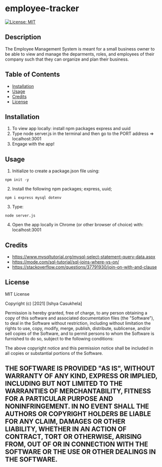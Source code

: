 # employee-tracker

[![License: MIT](https://img.shields.io/badge/License-MIT-yellow.svg)](https://opensource.org/licenses/MIT)

## Description
The Employee Management System is meant for a small business owner to be able to view and manage the deparments, roles, and employees of their company such that they can organize and plan their business.

## Table of Contents
- [Installation](#installation)
- [Usage](#usage)
- [Credits](#credits)
- [License](#license)


## Installation
1. To view app locally: install npm packages express and uuid
2. Type node server.js in the terminal and then go to the PORT address => localhost:3001
3. Engage with the app!

## Usage
1. Initialize to create a package.json file using:
```
npm init -y
```
2. Install the following npm packages; express, uuid; 
```
npm i express mysql dotenv
```
3. Type:
```
node server.js
```
4. Open the app locally in Chrome (or other browser of choice) with: localhost:3001


## Credits
- https://www.mysqltutorial.org/mysql-select-statement-query-data.aspx
- https://mode.com/sql-tutorial/sql-joins-where-vs-on/
- https://stackoverflow.com/questions/37791930/join-on-with-and-clause
## License
MIT License

Copyright (c) [2021] [Ishya Casukhela]

Permission is hereby granted, free of charge, to any person obtaining a copy
of this software and associated documentation files (the "Software"), to deal
in the Software without restriction, including without limitation the rights
to use, copy, modify, merge, publish, distribute, sublicense, and/or sell
copies of the Software, and to permit persons to whom the Software is
furnished to do so, subject to the following conditions:

The above copyright notice and this permission notice shall be included in all
copies or substantial portions of the Software.

THE SOFTWARE IS PROVIDED "AS IS", WITHOUT WARRANTY OF ANY KIND, EXPRESS OR
IMPLIED, INCLUDING BUT NOT LIMITED TO THE WARRANTIES OF MERCHANTABILITY,
FITNESS FOR A PARTICULAR PURPOSE AND NONINFRINGEMENT. IN NO EVENT SHALL THE
AUTHORS OR COPYRIGHT HOLDERS BE LIABLE FOR ANY CLAIM, DAMAGES OR OTHER
LIABILITY, WHETHER IN AN ACTION OF CONTRACT, TORT OR OTHERWISE, ARISING FROM,
OUT OF OR IN CONNECTION WITH THE SOFTWARE OR THE USE OR OTHER DEALINGS IN THE
SOFTWARE.
---
